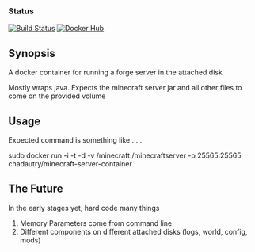 ### Status
[![Build Status](https://travis-ci.org/chad-autry/minecraft-server-container.svg?branch=master)](https://travis-ci.org/chad-autry/minecraft-server-container)
[![Docker Hub](https://img.shields.io/badge/docker-ready-blue.svg)](https://registry.hub.docker.com/u/chadautry/minecraft-server-container/)

## Synopsis

A docker container for running a forge server in the attached disk

Mostly wraps java. Expects the minecraft server jar and all other files to come on the provided volume

## Usage
Expected command is something like . . .

sudo docker run -i -t -d -v /minecraft:/minecraftserver -p 25565:25565 chadautry/minecraft-server-container

## The Future
In the early stages yet, hard code many things

1. Memory Parameters come from command line
2. Different components on different attached disks (logs, world, config, mods)
